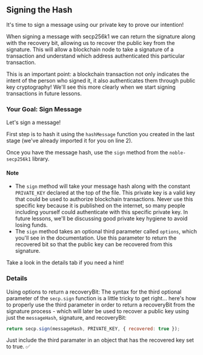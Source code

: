 ## Signing the Hash

It's time to sign a message using our private key to prove our intention!

When signing a message with secp256k1 we can return the signature along with the recovery bit, allowing us to recover the public key from the signature. This will allow a blockchain node to take a signature of a transaction and understand which address authenticated this particular transaction.

This is an important point: a blockchain transaction not only indicates the intent of the person who signed it, it also authenticates them through public key cryptography! We'll see this more clearly when we start signing transactions in future lessons.

### Your Goal: Sign Message

Let's sign a message!

First step is to hash it using the `hashMessage` function you created in the last stage (we've already imported it for you on line 2).

Once you have the message hash, use the `sign` method from the `noble-secp256k1` library.

#### Note

- The `sign` method will take your message hash along with the constant `PRIVATE_KEY` declared at the top of the file. This private key is a valid key that could be used to authorize blockchain transactions. Never use this specific key because it is published on the internet, so many people including yourself could authenticate with this specific private key. In future lessons, we'll be discussing good private key hygiene to avoid losing funds.
- The `sign` method takes an optional third parameter called `options`, which you'll see in the documentation. Use this parameter to return the recovered bit so that the public key can be recovered from this signature.

Take a look in the details tab if you need a hint!

### Details

Using options to return a recoveryBit:
The syntax for the third optional parameter of the `secp.sign` function is a little tricky to get right... here's how to properly use the third parameter in order to return a recoveryBit from the signature process - which will later be used to recover a public key using just the `messageHash`, signature, and recoveryBit:

```javascript
return secp.sign(messageHash, PRIVATE_KEY, { recovered: true });
```
Just include the third paramater in an object that has the recovered key set to true. ✅
